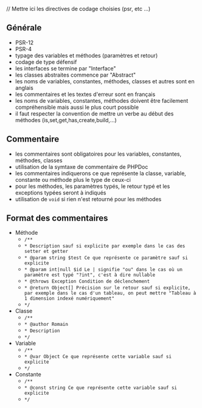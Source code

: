 // Mettre ici les directives de codage choisies (psr, etc ...)

## Générale
- PSR-12
- PSR-4
- typage des variables et méthodes (paramètres et retour)
- codage de type défensif
- les interfaces se termine par "Interface"
- les classes abstraites commence par "Abstract"
- les noms de variables, constantes, méthodes, classes et autres sont en anglais
- les commentaires et les textes d'erreur sont en français
- les noms de variables, constantes, méthodes doivent être facilement compréhensible mais aussi le plus court possible
- il faut respecter la convention de mettre un verbe au début des méthodes (is,set,get,has,create,build,...)

## Commentaire
- les commentaires sont obligatoires pour les variables, constantes, méthodes, classes
- utilisation de la symtaxe de commentaire de PHPDoc
- les commentaires indiquerons ce que représente la classe, variable, constante ou méthode plus le type de ceux-ci
- pour les méthodes, les paramètres typés, le retour typé et les exceptions typées seront à indiqués
- utilisation de `void` si rien n'est retourné pour les méthodes

## Format des commentaires
- Méthode
    * `/**`
    * `* Description sauf si explicite par exemple dans le cas des setter et getter`
    * `* @param string $test Ce que représente ce paramètre sauf si explicite`
    * `* @param int|null $id Le | signifie "ou" dans le cas où un paramètre est typé "?int", c'est à dire nullable`
    * `* @throws Exception Condition de déclenchement`
    * `* @return Object[] Précision sur le retour sauf si explicite, par exemple dans le cas d'un tableau, on peut mettre "Tableau à 1 dimension indexé numériquement"`
    * `*/`
- Classe
    * `/**`
    * `* @author Romain`
    * `* Description`
    * `*/`
- Variable
    * `/**`
    * `* @var Object Ce que représente cette variable sauf si explicite`
    * `*/`
- Constante
    * `/**`
    * `* @const string Ce que représente cette variable sauf si explicite`
    * `*/`
